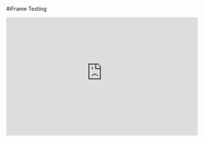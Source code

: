 #iFrame Testing

<iframe src="https://forms-staging.cognitoforms.com/f/yJUKHQM7uk21MVkxNTRVyg/137" style="border:0;width:100%;" height="312"></iframe>
<script src="https://forms-staging.cognitoforms.com/f/iframe.js"></script>

